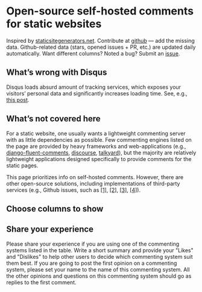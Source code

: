 # Open-source self-hosted comments for static websites

Inspired by [staticsitegenerators.net](http://staticsitegenerators.net/).
Contribute at [github](https://github.com/pozitron57/open-source-comments) —
add the missing data. Github-related data (stars, opened issues + PR, etc.)
are updated daily automatically. Want different columns? Noted a bug? Submit an
[issue](https://github.com/pozitron57/open-source-comments/issues/new).

## What’s wrong with Disqus

Disqus loads absurd amount of tracking services, which exposes your visitors’
personal data and significantly increases loading time. See, e.g., [this
post](http://donw.io/post/github-comments/#what-s-wrong-with-disqus).

## What’s not covered here 

For a static website, one usually wants a lightweight commenting server with as
little dependencies as possible. Few commenting engines listed on the page are
provided by heavy frameworks and web-applications (e.g.,
[django-fluent-comments](https://github.com/django-fluent/django-fluent-comments),
[discourse](https://github.com/discourse/discourse),
[talkyard](https://github.com/debiki/talkyard)), but the majority are relatively
lightweight applications designed specifically to provide comments for the
static pages.

This page prioritizes info on self-hosted comments. However, there are other
open-source solutions, including implementations of third-party services (e.g.,
Github issues, such as
[[1]](https://github.com/imsun/gitment),
[[2]](https://github.com/gitalk/gitalk),
[[3]](https://github.com/Blankj/awesome-comment),
[[4]](https://github.com/utterance/utterances)).

## Choose columns to show

## Share your experience

Please share your experience if you are using one of the commenting systems
listed in the table. Write a short summary and provide your "Likes" and
"Dislikes" to help other users to decide which commenting system suit them
best. If you are going to post the first opinion on a commenting system, please
set your name to the name of this commenting system. All the other opinions and
questions on this commenting system should go as replies to the first comment.
